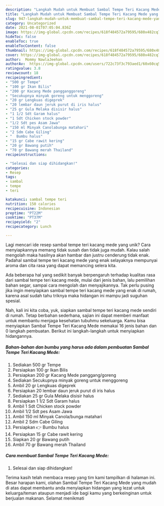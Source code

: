 ```yaml
---
description: "Langkah Mudah untuk Membuat Sambal Tempe Teri Kacang Mede yang Sempurna"
title: "Langkah Mudah untuk Membuat Sambal Tempe Teri Kacang Mede yang Sempurna"
slug: 947-langkah-mudah-untuk-membuat-sambal-tempe-teri-kacang-mede-yang-sempurna
category: Uncategorized
date: 2021-08-01T07:05:04.836Z
image: https://img-global.cpcdn.com/recipes/618f484572a79595/680x482cq70/sambal-tempe-teri-kacang-mede-foto-resep-utama.jpg
hideToc: false
enableToc: true
enableTocContent: false
thumbnail: https://img-global.cpcdn.com/recipes/618f484572a79595/680x482cq70/sambal-tempe-teri-kacang-mede-foto-resep-utama.jpg
cover: https://img-global.cpcdn.com/recipes/618f484572a79595/680x482cq70/sambal-tempe-teri-kacang-mede-foto-resep-utama.jpg
author:  Mommy NawlaJeehan
authorAv:  https://img-global.cpcdn.com/users/722c73f3c793aed1/60x60cq50/avatar.jpg
ratingvalue: 3.8
reviewcount: 18
recipeingredient:
- "500 gr Tempe"
- "100 gr Ikan Bilis"
- "200 gr Kacang Mede pangganggoreng"
- "Secukupnya minyak goreng untuk menggoreng"
- "20 gr Lengkuas digeprek"
- "20 lembar daun jeruk purut di iris halus"
- "25 gr Gula Melaka disisir halus"
- "1 1/2 Sdt Garam halus"
- "1 Sdt Chicken stock powder"
- "1/2 Sdt pes Asam Jawa"
- "150 ml Minyak Canolabunga matahari"
- "2 Sdm Cabe Giling"
- "  Bumbu halus"
- "15 gr Cabe rawit kering"
- "20 gr Bawang putih"
- "70 gr Bawang merah Thailand"
recipeinstructions:

- "Selesai dan siap dihidangkan!"
categories:
- Resep
tags:
- sambal
- tempe
- teri

katakunci: sambal tempe teri 
nutrition: 150 calories
recipecuisine: Indonesian
preptime: "PT22M"
cooktime: "PT37M"
recipeyield: "2"
recipecategory: Lunch

---
```



Lagi mencari ide resep sambal tempe teri kacang mede yang unik? Cara menyiapkannya memang tidak susah dan tidak juga mudah. Kalau salah mengolah maka hasilnya akan hambar dan justru cenderung tidak enak. Padahal sambal tempe teri kacang mede yang enak selayaknya mempunyai aroma dan cita rasa yang dapat memancing selera kita.


Ada beberapa hal yang sedikit banyak berpengaruh terhadap kualitas rasa dari sambal tempe teri kacang mede, mulai dari jenis bahan, lalu pemilihan bahan segar, sampai cara mengolah dan menyajikannya. Tak perlu pusing jika ingin menyiapkan sambal tempe teri kacang mede yang enak di rumah, karena asal sudah tahu triknya maka hidangan ini mampu jadi suguhan spesial.




Nah, kali ini kita coba, yuk, siapkan sambal tempe teri kacang mede sendiri di rumah. Tetap berbahan sederhana, sajian ini dapat memberi manfaat untuk membantu menjaga kesehatan tubuhmu sekeluarga. Kamu bisa menyiapkan Sambal Tempe Teri Kacang Mede memakai 16 jenis bahan dan 0 langkah pembuatan. Berikut ini langkah-langkah untuk menyiapkan hidangannya.

<!--inarticleads1-->

##### Bahan-bahan dan bumbu yang harus ada dalam pembuatan Sambal Tempe Teri Kacang Mede:

1. Sediakan 500 gr Tempe
1. Persiapkan 100 gr Ikan Bilis
1. Persiapkan 200 gr Kacang Mede panggang/goreng
1. Sediakan Secukupnya minyak goreng untuk menggoreng
1. Ambil 20 gr Lengkuas digeprek
1. Persiapkan 20 lembar daun jeruk purut di iris halus
1. Sediakan 25 gr Gula Melaka disisir halus
1. Persiapkan 1 1/2 Sdt Garam halus
1. Ambil 1 Sdt Chicken stock powder
1. Ambil 1/2 Sdt pes Asam Jawa
1. Ambil 150 ml Minyak Canola/bunga matahari
1. Ambil 2 Sdm Cabe Giling
1. Persiapkan  👉 Bumbu halus
1. Persiapkan 15 gr Cabe rawit kering
1. Siapkan 20 gr Bawang putih
1. Ambil 70 gr Bawang merah Thailand




<!--inarticleads2-->

##### Cara membuat Sambal Tempe Teri Kacang Mede:


1. Selesai dan siap dihidangkan!



Terima kasih telah membaca resep yang tim kami tampilkan di halaman ini. Besar harapan kami, olahan Sambal Tempe Teri Kacang Mede yang mudah di atas dapat membantu anda menyiapkan hidangan yang lezat untuk keluarga/teman ataupun menjadi ide bagi kamu yang berkeinginan untuk berjualan makanan. Selamat menikmati
